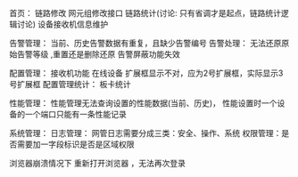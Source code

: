 


首页：
    链路修改 网元组修改接口
    链路统计(讨论: 只有省调才是起点，链路统计逻辑讨论)
    设备接收机信息维护

告警管理：
     当前、历史告警数据有重复，且缺少告警编号
     告警处理： 无法还原原始告警等级 ,重置还是删除还原
     告警屏蔽功能失效

配置管理：
    接收机功能
    在线设备 扩展框显示不对，应为2号扩展框，实际显示3号扩展框
    配置管理统计： 板卡统计    

性能管理：
    性能管理无法查询设置的性能数据(当前、历史)，
    性能设置时一个设备的一个端口只能有一条性能记录


系统管理： 日志管理：
    网管日志需要分成三类：安全、操作、系统
    权限管理：是否需要加一字段标识是否是区域权限

浏览器崩溃情况下  重新打开浏览器 ，无法再次登录   
